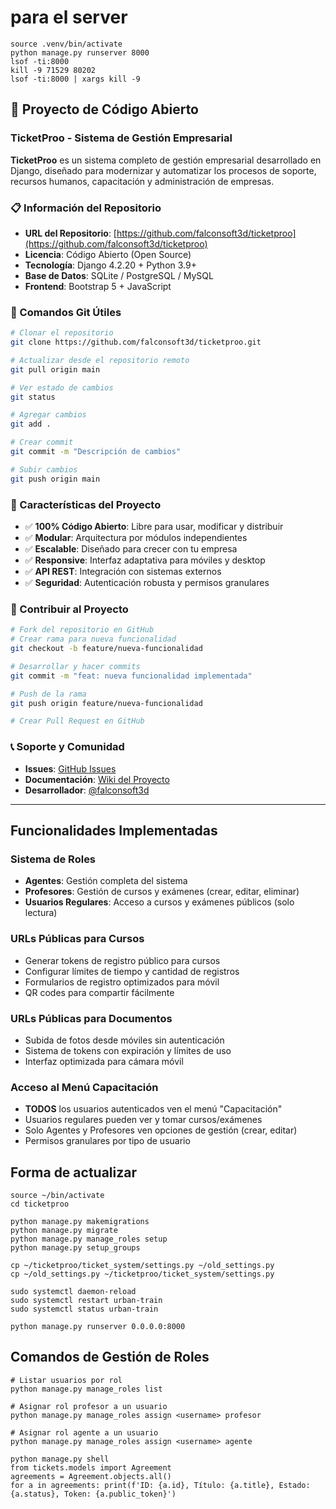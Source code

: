 # para el server
```
source .venv/bin/activate
python manage.py runserver 8000
lsof -ti:8000
kill -9 71529 80202
lsof -ti:8000 | xargs kill -9
```

## 🚀 Proyecto de Código Abierto

### TicketProo - Sistema de Gestión Empresarial
**TicketProo** es un sistema completo de gestión empresarial desarrollado en Django, diseñado para modernizar y automatizar los procesos de soporte, recursos humanos, capacitación y administración de empresas.

### 📋 Información del Repositorio
- **URL del Repositorio**: [https://github.com/falconsoft3d/ticketproo](https://github.com/falconsoft3d/ticketproo)
- **Licencia**: Código Abierto (Open Source)
- **Tecnología**: Django 4.2.20 + Python 3.9+
- **Base de Datos**: SQLite / PostgreSQL / MySQL
- **Frontend**: Bootstrap 5 + JavaScript

### 🔧 Comandos Git Útiles
```bash
# Clonar el repositorio
git clone https://github.com/falconsoft3d/ticketproo.git

# Actualizar desde el repositorio remoto
git pull origin main

# Ver estado de cambios
git status

# Agregar cambios
git add .

# Crear commit
git commit -m "Descripción de cambios"

# Subir cambios
git push origin main
```

### 🌟 Características del Proyecto
- ✅ **100% Código Abierto**: Libre para usar, modificar y distribuir
- ✅ **Modular**: Arquitectura por módulos independientes
- ✅ **Escalable**: Diseñado para crecer con tu empresa
- ✅ **Responsive**: Interfaz adaptativa para móviles y desktop
- ✅ **API REST**: Integración con sistemas externos
- ✅ **Seguridad**: Autenticación robusta y permisos granulares

### 🤝 Contribuir al Proyecto
```bash
# Fork del repositorio en GitHub
# Crear rama para nueva funcionalidad
git checkout -b feature/nueva-funcionalidad

# Desarrollar y hacer commits
git commit -m "feat: nueva funcionalidad implementada"

# Push de la rama
git push origin feature/nueva-funcionalidad

# Crear Pull Request en GitHub
```

### 📞 Soporte y Comunidad
- **Issues**: [GitHub Issues](https://github.com/falconsoft3d/ticketproo/issues)
- **Documentación**: [Wiki del Proyecto](https://github.com/falconsoft3d/ticketproo/wiki)
- **Desarrollador**: [@falconsoft3d](https://github.com/falconsoft3d)

---

## Funcionalidades Implementadas

### Sistema de Roles
- **Agentes**: Gestión completa del sistema
- **Profesores**: Gestión de cursos y exámenes (crear, editar, eliminar)
- **Usuarios Regulares**: Acceso a cursos y exámenes públicos (solo lectura)

### URLs Públicas para Cursos
- Generar tokens de registro público para cursos
- Configurar límites de tiempo y cantidad de registros
- Formularios de registro optimizados para móvil
- QR codes para compartir fácilmente

### URLs Públicas para Documentos
- Subida de fotos desde móviles sin autenticación
- Sistema de tokens con expiración y límites de uso
- Interfaz optimizada para cámara móvil

### Acceso al Menú Capacitación
- **TODOS** los usuarios autenticados ven el menú "Capacitación"
- Usuarios regulares pueden ver y tomar cursos/exámenes
- Solo Agentes y Profesores ven opciones de gestión (crear, editar)
- Permisos granulares por tipo de usuario

## Forma de actualizar
```
source ~/bin/activate
cd ticketproo

python manage.py makemigrations
python manage.py migrate
python manage.py manage_roles setup
python manage.py setup_groups

cp ~/ticketproo/ticket_system/settings.py ~/old_settings.py
cp ~/old_settings.py ~/ticketproo/ticket_system/settings.py

sudo systemctl daemon-reload
sudo systemctl restart urban-train
sudo systemctl status urban-train

python manage.py runserver 0.0.0.0:8000
```

## Comandos de Gestión de Roles
```
# Listar usuarios por rol
python manage.py manage_roles list

# Asignar rol profesor a un usuario
python manage.py manage_roles assign <username> profesor

# Asignar rol agente a un usuario
python manage.py manage_roles assign <username> agente
```


```
python manage.py shell
from tickets.models import Agreement
agreements = Agreement.objects.all()
for a in agreements: print(f'ID: {a.id}, Título: {a.title}, Estado: {a.status}, Token: {a.public_token}')
```
